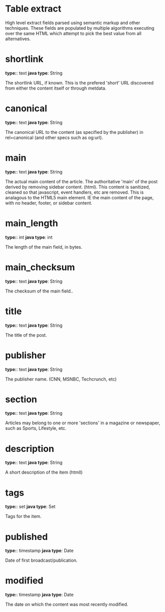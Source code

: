 
Table extract
====================

High level extract fields parsed using semantic markup  and other techniques. These fields are populated by  multiple algorithms executing over the same HTML which  attempt to pick the best value from all alternatives.

# shortlink

**type:**: text
**java type**: String

The shortlink URL, if known.  This is the prefered 'short' URL discovered from either the content itself or through metdata.

# canonical

**type:**: text
**java type**: String

The canonical URL to the content (as specified by the publisher) in rel=canonical (and other specs such as og:url).

# main

**type:**: text
**java type**: String

The actual main content of the article.  The authoritative 'main' of the post derived by removing sidebar content. (html).  This content is sanitized, cleaned so that javascript, event handlers, etc are removed.  This is analagous to the HTML5 main element.  IE the main content of the page, with no header, footer, or sidebar content.

# main_length

**type:**: int
**java type**: int

The length of the main field, in bytes.

# main_checksum

**type:**: text
**java type**: String

The checksum of the main field..

# title

**type:**: text
**java type**: String

The title of the post.  

# publisher

**type:**: text
**java type**: String

The publisher name.  (CNN, MSNBC, Techcrunch, etc)

# section

**type:**: text
**java type**: String

Articles may belong to one or more 'sections' in a magazine or newspaper, such as Sports, Lifestyle, etc.

# description

**type:**: text
**java type**: String

A short description of the item (htmll)

# tags

**type:**: set<text>
**java type**: Set<String>

Tags for the item.  

# published

**type:**: timestamp
**java type**: Date

Date of first broadcast/publication.

# modified

**type:**: timestamp
**java type**: Date

The date on which the content was most recently modified.

